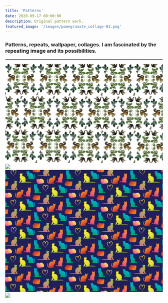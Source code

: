 ```yaml
---
title: 'Patterns'
date: 2020-09-17 00:00:00
description: Original pattern work.
featured_image: '/images/pomegranate_collage-01.png'
---
```



### Patterns, repeats, wallpaper, collages. I am fascinated by the repeating image and its possibilities.

---

<div class="gallery" data-columns="3">
	<img src="/images/squirrelwrappingpaper2.png">
	<img src="/images/persimmon pattern-01.png">
	<img src="/images/cats_pattern-01.png">
	<img src="/images/pomegranate_collage-01.png">
</div>
